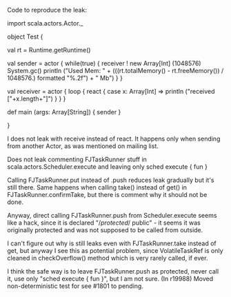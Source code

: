 Code to reproduce the leak:

import scala.actors.Actor._

object Test {

  val rt = Runtime.getRuntime()

  val sender = actor {
    while(true) {
      receiver ! new Array[Int] (1048576)
      System.gc()
      println ("Used Mem: " + (((rt.totalMemory() - rt.freeMemory()) / 1048576.) formatted "%.2f") + " Mb")
    }
  }

  val receiver = actor {
    loop {
      react {
        case x: Array[Int] => println ("received ["+x.length+"]")
      }
    }
  }

  def main (args: Array[String]) {
    sender
  }

}

I does not leak with receive instead of react.
It happens only when sending from another Actor, as was mentioned on mailing list.

Does not leak commenting FJTaskRunner stuff in scala.actors.Scheduler.execute and leaving only
sched execute { fun }

Calling FJTaskRunner.put instead of .push reduces leak gradually but it's still there.
Same happens when calling take() instead of get() in FJTaskRunner.confirmTake, but there is comment why it should not be done.

Anyway, direct calling FJTaskRunner.push from Scheduler.execute seems like a hack, since it is declared "/*protected*/ public" - it seems it was originally protected and was not supposed to be called from outside.

I can't figure out why is still leaks even with FJTaskRunner.take instead of get, but anyway I see this as potential problem, since VolatileTaskRef is only cleaned in checkOverflow() method which is very rarely called, if ever.

I think the safe way is to leave FJTaskRunner.push as protected, never call it, use only "sched execute { fun }", but I am not sure.
(In r19988) Moved non-deterministic test for see #1801 to pending.
